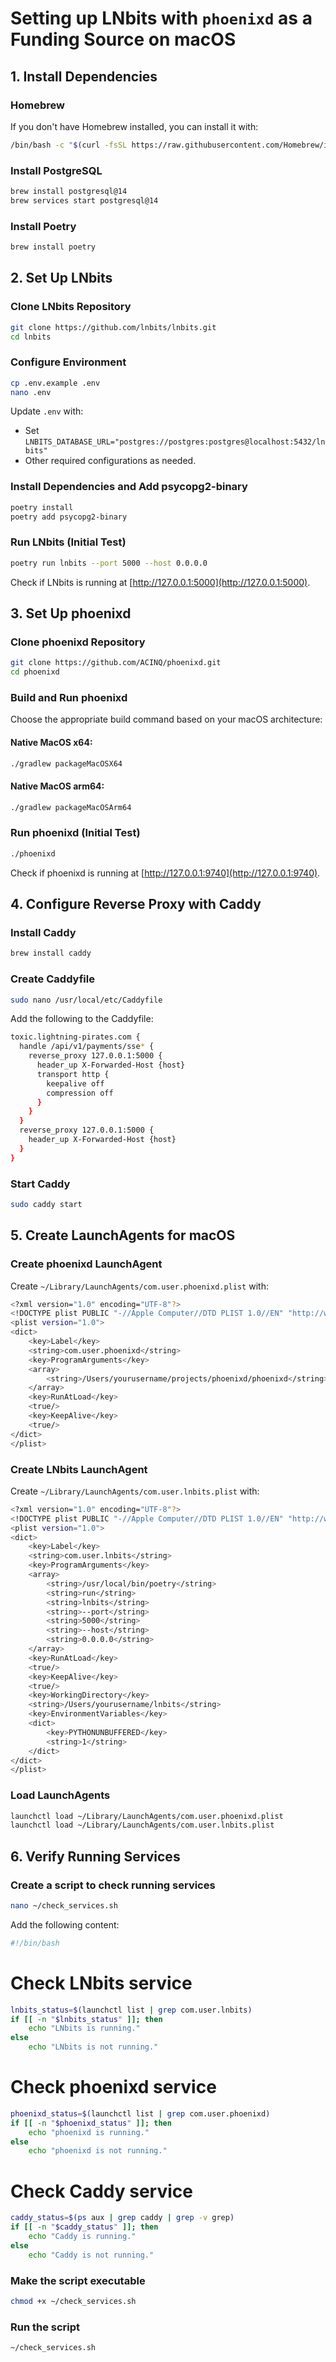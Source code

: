 
# Setting up LNbits with `phoenixd` as a Funding Source on macOS

## 1. Install Dependencies

### Homebrew
If you don't have Homebrew installed, you can install it with:
```sh
/bin/bash -c "$(curl -fsSL https://raw.githubusercontent.com/Homebrew/install/HEAD/install.sh)"
```

### Install PostgreSQL
```sh
brew install postgresql@14
brew services start postgresql@14
```

### Install Poetry
```sh
brew install poetry
```

## 2. Set Up LNbits

### Clone LNbits Repository
```sh
git clone https://github.com/lnbits/lnbits.git
cd lnbits
```

### Configure Environment
```sh
cp .env.example .env
nano .env
```
Update `.env` with:
- Set `LNBITS_DATABASE_URL="postgres://postgres:postgres@localhost:5432/lnbits"`
- Other required configurations as needed.

### Install Dependencies and Add psycopg2-binary
```sh
poetry install
poetry add psycopg2-binary
```

### Run LNbits (Initial Test)
```sh
poetry run lnbits --port 5000 --host 0.0.0.0
```
Check if LNbits is running at [http://127.0.0.1:5000](http://127.0.0.1:5000).

## 3. Set Up phoenixd

### Clone phoenixd Repository
```sh
git clone https://github.com/ACINQ/phoenixd.git
cd phoenixd
```

### Build and Run phoenixd
Choose the appropriate build command based on your macOS architecture:

#### Native MacOS x64:
```sh
./gradlew packageMacOSX64
```

#### Native MacOS arm64:
```sh
./gradlew packageMacOSArm64
```

### Run phoenixd (Initial Test)
```sh
./phoenixd
```
Check if phoenixd is running at [http://127.0.0.1:9740](http://127.0.0.1:9740).

## 4. Configure Reverse Proxy with Caddy

### Install Caddy
```sh
brew install caddy
```

### Create Caddyfile
```sh
sudo nano /usr/local/etc/Caddyfile
```

Add the following to the Caddyfile:
```sh
toxic.lightning-pirates.com {
  handle /api/v1/payments/sse* {
    reverse_proxy 127.0.0.1:5000 {
      header_up X-Forwarded-Host {host}
      transport http {
        keepalive off
        compression off
      }
    }
  }
  reverse_proxy 127.0.0.1:5000 {
    header_up X-Forwarded-Host {host}
  }
}
```

### Start Caddy
```sh
sudo caddy start
```

## 5. Create LaunchAgents for macOS

### Create phoenixd LaunchAgent
Create `~/Library/LaunchAgents/com.user.phoenixd.plist` with:
```sh
<?xml version="1.0" encoding="UTF-8"?>
<!DOCTYPE plist PUBLIC "-//Apple Computer//DTD PLIST 1.0//EN" "http://www.apple.com/DTDs/PropertyList-1.0.dtd">
<plist version="1.0">
<dict>
    <key>Label</key>
    <string>com.user.phoenixd</string>
    <key>ProgramArguments</key>
    <array>
        <string>/Users/yourusername/projects/phoenixd/phoenixd</string>
    </array>
    <key>RunAtLoad</key>
    <true/>
    <key>KeepAlive</key>
    <true/>
</dict>
</plist>
```

### Create LNbits LaunchAgent

Create `~/Library/LaunchAgents/com.user.lnbits.plist` with:
```sh
<?xml version="1.0" encoding="UTF-8"?>
<!DOCTYPE plist PUBLIC "-//Apple Computer//DTD PLIST 1.0//EN" "http://www.apple.com/DTDs/PropertyList-1.0.dtd">
<plist version="1.0">
<dict>
    <key>Label</key>
    <string>com.user.lnbits</string>
    <key>ProgramArguments</key>
    <array>
        <string>/usr/local/bin/poetry</string>
        <string>run</string>
        <string>lnbits</string>
        <string>--port</string>
        <string>5000</string>
        <string>--host</string>
        <string>0.0.0.0</string>
    </array>
    <key>RunAtLoad</key>
    <true/>
    <key>KeepAlive</key>
    <true/>
    <key>WorkingDirectory</key>
    <string>/Users/yourusername/lnbits</string>
    <key>EnvironmentVariables</key>
    <dict>
        <key>PYTHONUNBUFFERED</key>
        <string>1</string>
    </dict>
</dict>
</plist>
```

### Load LaunchAgents
```sh
launchctl load ~/Library/LaunchAgents/com.user.phoenixd.plist
launchctl load ~/Library/LaunchAgents/com.user.lnbits.plist
```

## 6. Verify Running Services

### Create a script to check running services
```sh
nano ~/check_services.sh
```

Add the following content:
```sh
#!/bin/bash
```

# Check LNbits service
```sh
lnbits_status=$(launchctl list | grep com.user.lnbits)
if [[ -n "$lnbits_status" ]]; then
    echo "LNbits is running."
else
    echo "LNbits is not running."
```

# Check phoenixd service
```sh
phoenixd_status=$(launchctl list | grep com.user.phoenixd)
if [[ -n "$phoenixd_status" ]]; then
    echo "phoenixd is running."
else
    echo "phoenixd is not running."
```

# Check Caddy service
```sh
caddy_status=$(ps aux | grep caddy | grep -v grep)
if [[ -n "$caddy_status" ]]; then
    echo "Caddy is running."
else
    echo "Caddy is not running."
```

### Make the script executable
```sh
chmod +x ~/check_services.sh
```

### Run the script
```sh
~/check_services.sh
```
